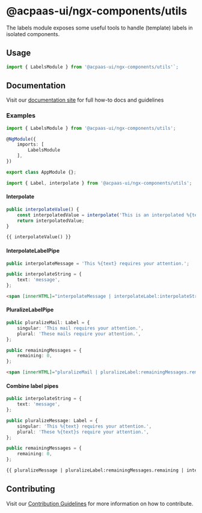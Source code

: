 # @acpaas-ui/ngx-components/utils

The labels module exposes some useful tools to handle (template) labels in isolated components.

## Usage

```typescript
import { LabelsModule } from '@acpaas-ui/ngx-components/utils'`;
```

## Documentation

Visit our [documentation site](https://acpaas-ui.digipolis.be/) for full how-to docs and guidelines

### Examples

```typescript
import { LabelsModule } from '@acpaas-ui/ngx-components/utils';

@NgModule({
    imports: [
        LabelsModule
    ],
})

export class AppModule {};
```

```typescript
import { Label, interpolate } from '@acpaas-ui/ngx-components/utils';
```

#### Interpolate

```typescript
public interpolateValue() {
    const interpolatedValue = interpolate('This is an interpolated %{text}.', {text: 'message'});
    return interpolatedValue;
}
```

```html
{{ interpolateValue() }}
```

#### InterpolateLabelPipe

```typescript
public interpolateMessage = 'This %{text} requires your attention.';

public interpolateString = {
    text: 'message',
};
```

```html
<span [innerHTML]="interpolateMessage | interpolateLabel:interpolateString "></span>
```

#### PluralizeLabelPipe

```typescript
public pluralizeMail: Label = {
    singular: 'This mail requires your attention.',
    plural: 'These mails require your attention.',
};

public remainingMessages = {
    remaining: 0,
};
```

```html
<span [innerHTML]="pluralizeMail | pluralizeLabel:remainingMessages.remaining"></span>
```

#### Combine label pipes

```typescript
public interpolateString = {
    text: 'message',
};

public pluralizeMessage: Label = {
    singular: 'This %{text} requires your attention.',
    plural: 'These %{text}s require your attention.',
};

public remainingMessages = {
    remaining: 0,
};
```

```html
{{ pluralizeMessage | pluralizeLabel:remainingMessages.remaining | interpolateLabel:interpolateString }}
```

## Contributing

Visit our [Contribution Guidelines](../../../../../CONTRIBUTING.md) for more information on how to contribute.
